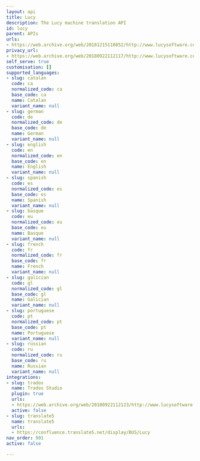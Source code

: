 ```yaml
---
layout: api
title: Lucy
description: The Lucy machine translation API
id: lucy
parent: APIs
urls:
- https://web.archive.org/web/20181215110852/http://www.lucysoftware.com/english/machine-translation/
privacy_url:
- https://web.archive.org/web/20180922112117/http://www.lucysoftware.com/english/machine-translation/data-security/lucy-lt-data-security.html
self_serve: true
customisation: []
supported_languages:
- slug: catalan
  code: ca
  normalized_code: ca
  base_code: ca
  name: Catalan
  variant_name: null
- slug: german
  code: de
  normalized_code: de
  base_code: de
  name: German
  variant_name: null
- slug: english
  code: en
  normalized_code: en
  base_code: en
  name: English
  variant_name: null
- slug: spanish
  code: es
  normalized_code: es
  base_code: es
  name: Spanish
  variant_name: null
- slug: basque
  code: eu
  normalized_code: eu
  base_code: eu
  name: Basque
  variant_name: null
- slug: french
  code: fr
  normalized_code: fr
  base_code: fr
  name: French
  variant_name: null
- slug: galician
  code: gl
  normalized_code: gl
  base_code: gl
  name: Galician
  variant_name: null
- slug: portuguese
  code: pt
  normalized_code: pt
  base_code: pt
  name: Portuguese
  variant_name: null
- slug: russian
  code: ru
  normalized_code: ru
  base_code: ru
  name: Russian
  variant_name: null
integrations:
- slug: trados
  name: Trados Studio
  plugin: true
  urls:
  - https://web.archive.org/web/20180922112123/http://www.lucysoftware.com/english/machine-translation/integration-capabilities/lucy-lt-integration-capabilities.html
  active: false
- slug: translate5
  name: translate5
  urls:
  - https://confluence.translate5.net/display/BUS/Lucy
nav_order: 991
active: false

---
```


